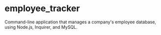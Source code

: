 # employee_tracker
Command-line application that manages a company's employee database, using Node.js, Inquirer, and MySQL.
